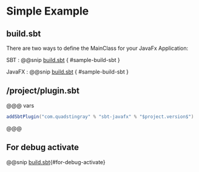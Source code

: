 # Simple Example


## build.sbt
There are two ways to define the MainClass for your JavaFx Application:

SBT
: @@snip [build.sbt](../../../sbt-test/sbt-javafx/mainclass-sbt/build.sbt) { #sample-build-sbt }

JavaFX
: @@snip [build.sbt](../../../sbt-test/sbt-javafx/mainclass-javafx/build.sbt) { #sample-build-sbt }

## /project/plugin.sbt
@@@ vars
```sbt
addSbtPlugin("com.quadstingray" % "sbt-javafx" % "$project.version$")
```
@@@

## For debug activate
@@snip [build.sbt](../../../sbt-test/sbt-javafx/mainclass-sbt/build.sbt){#for-debug-activate}
